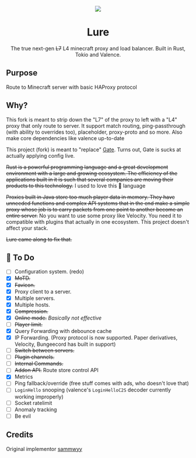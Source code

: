 <p align=center>
  <img src="https://github.com/sammwyy/Lure/raw/main/assets/icon@64.png"/>
<p>

<h1 align=center>Lure</h1>
<p align=center>The true next-gen <strike>L7</strike> L4 minecraft proxy and load balancer. Built in Rust, Tokio and Valence.</p>

## Purpose

Route to Minecraft server with basic HAProxy protocol

## Why?

This fork is meant to strip down the "L7" of the proxy to left with a "L4" proxy that only route to server. It support match routing, ping-passthrough (with ability to overrides too), placeholder, proxy-proto and so more. Also make core dependencies like valence up-to-date

This project (fork) is meant to "replace" [Gate](https://gate.minekube.com/). Turns out, Gate is sucks at actually applying config live.

~~Rust is a powerful programming language and a great development environment with a large and growing ecosystem. The efficiency of the applications built in it is such that several companies are moving their products to this technology.~~ I used to love this 🥷 language

~~Proxies built in Java store too much player data in memory. They have unneeded functions and complex API systems that in the end make a simple proxy whose job is to carry packets from one point to another become an entire server.~~ No you want to use some proxy like Velocity. You need it to compatible with plugins that actually in one ecosystem. This project doesn't affect your stack.

~~Lure came along to fix that.~~

## 📝 To Do

- [ ] Configuration system. (redo)
- [X] ~~MoTD.~~
- [X] ~~Favicon.~~
- [X] Proxy client to a server.
- [X] Multiple servers.
- [X] Multiple hosts.
- [X] ~~Compression.~~
- [X] ~~Online mode.~~ *Basically not effective*
- [ ] ~~Player limit.~~
- [x] Query Forwarding with debounce cache
- [x] IP Forwarding. (Proxy protocol is now supported. Paper derivatives, Velocity, Bungeecord has built in support)
- [ ] ~~Switch between servers.~~
- [ ] ~~Plugin channels.~~
- [ ] ~~Internal Commands.~~
- [ ] ~~Addon API.~~ Route store control API
- [x] Metrics
- [ ] Ping fallback/override (free stuff comes with ads, who doesn't love that)
- [ ] `LoginHello` snooping (valence's `LoginHelloC2S` decoder currently working improperly)
- [ ] Socket ratelimit
- [ ] Anomaly tracking
- [ ] Be evil

## Credits

Original implementor [sammwyy](https://github.com/sammwyy)